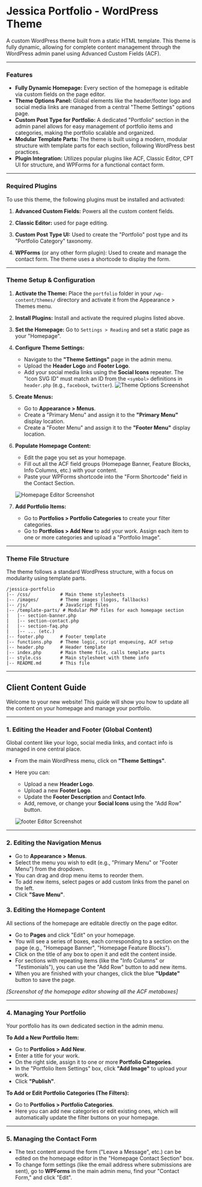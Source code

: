 # Jessica Portfolio - WordPress Theme

A custom WordPress theme built from a static HTML template. This theme is fully dynamic, allowing for complete content management through the WordPress admin panel using Advanced Custom Fields (ACF).

---

### Features

- **Fully Dynamic Homepage:** Every section of the homepage is editable via custom fields on the page editor.
- **Theme Options Panel:** Global elements like the header/footer logo and social media links are managed from a central "Theme Settings" options page.
- **Custom Post Type for Portfolio:** A dedicated "Portfolio" section in the admin panel allows for easy management of portfolio items and categories, making the portfolio scalable and organized.
- **Modular Template Parts:** The theme is built using a modern, modular structure with template parts for each section, following WordPress best practices.
- **Plugin Integration:** Utilizes popular plugins like ACF, Classic Editor, CPT UI for structure, and WPForms for a functional contact form.

---

### Required Plugins

To use this theme, the following plugins must be installed and activated:

1.  **Advanced Custom Fields:** Powers all the custom content fields.
1.  **Classic Editor:** used for page editing.

1.  **Custom Post Type UI:** Used to create the "Portfolio" post type and its "Portfolio Category" taxonomy.
1.  **WPForms** (or any other form plugin): Used to create and manage the contact form. The theme uses a shortcode to display the form.

---

### Theme Setup & Configuration

1.  **Activate the Theme:** Place the `portfolio` folder in your `/wp-content/themes/` directory and activate it from the Appearance > Themes menu.
2.  **Install Plugins:** Install and activate the required plugins listed above.
3.  **Set the Homepage:** Go to `Settings > Reading` and set a static page as your "Homepage".
4.  **Configure Theme Settings:**

    - Navigate to the **"Theme Settings"** page in the admin menu.
    - Upload the **Header Logo** and **Footer Logo**.
    - Add your social media links using the **Social Icons** repeater. The "Icon SVG ID" must match an ID from the `<symbol>` definitions in `header.php` (e.g., `facebook`, `twitter`).
      ![Theme Options Screenshot](screenshots/ThemeSettings.png)

5.  **Create Menus:**

    - Go to **Appearance > Menus**.
    - Create a "Primary Menu" and assign it to the **"Primary Menu"** display location.
    - Create a "Footer Menu" and assign it to the **"Footer Menu"** display location.

6.  **Populate Homepage Content:**

    - Edit the page you set as your homepage.
    - Fill out all the ACF field groups (Homepage Banner, Feature Blocks, Info Columns, etc.) with your content.
    - Paste your WPForms shortcode into the "Form Shortcode" field in the Contact Section.

    ![Homepage Editor Screenshot](screenshots/homepageEditor.png)

7.  **Add Portfolio Items:**
    - Go to **Portfolios > Portfolio Categories** to create your filter categories.
    - Go to **Portfolios > Add New** to add your work. Assign each item to one or more categories and upload a "Portfolio Image".

---

### Theme File Structure

The theme follows a standard WordPress structure, with a focus on modularity using template parts.

```text
/jessica-portfolio
|-- /css/           # Main theme stylesheets
|-- /images/        # Theme images (logos, fallbacks)
|-- /js/            # JavaScript files
|-- /template-parts/ # Modular PHP files for each homepage section
|   |-- section-banner.php
|   |-- section-contact.php
|   |-- section-faq.php
|   |-- ... (etc.)
|-- footer.php      # Footer template
|-- functions.php   # Theme logic, script enqueuing, ACF setup
|-- header.php      # Header template
|-- index.php       # Main theme file, calls template parts
|-- style.css       # Main stylesheet with theme info
|-- README.md       # This file
```

---

## Client Content Guide

Welcome to your new website! This guide will show you how to update all the content on your homepage and manage your portfolio.

---

### 1. Editing the Header and Footer (Global Content)

Global content like your logo, social media links, and contact info is managed in one central place.

- From the main WordPress menu, click on **"Theme Settings"**.
- Here you can:

  - Upload a new **Header Logo**.
  - Upload a new **Footer Logo**.
  - Update the **Footer Description** and **Contact Info**.
  - Add, remove, or change your **Social Icons** using the "Add Row" button.

  ![footer Editor Screenshot](screenshots/footerSettings.png)

---

### 2. Editing the Navigation Menus

- Go to **Appearance > Menus**.
- Select the menu you wish to edit (e.g., "Primary Menu" or "Footer Menu") from the dropdown.
- You can drag and drop menu items to reorder them.
- To add new items, select pages or add custom links from the panel on the left.
- Click **"Save Menu"**.

### 3. Editing the Homepage Content

All sections of the homepage are editable directly on the page editor.

- Go to **Pages** and click "Edit" on your homepage.
- You will see a series of boxes, each corresponding to a section on the page (e.g., "Homepage Banner", "Homepage Feature Blocks").
- Click on the title of any box to open it and edit the content inside.
- For sections with repeating items (like the "Info Columns" or "Testimonials"), you can use the "Add Row" button to add new items.
- When you are finished with your changes, click the blue **"Update"** button to save the page.

_[Screenshot of the homepage editor showing all the ACF metaboxes]_

---

### 4. Managing Your Portfolio

Your portfolio has its own dedicated section in the admin menu.

**To Add a New Portfolio Item:**

- Go to **Portfolios > Add New**.
- Enter a title for your work.
- On the right side, assign it to one or more **Portfolio Categories**.
- In the "Portfolio Item Settings" box, click **"Add Image"** to upload your work.
- Click **"Publish"**.

**To Add or Edit Portfolio Categories (The Filters):**

- Go to **Portfolios > Portfolio Categories**.
- Here you can add new categories or edit existing ones, which will automatically update the filter buttons on your homepage.

---

### 5. Managing the Contact Form

- The text content around the form ("Leave a Message", etc.) can be edited on the homepage editor in the "Homepage Contact Section" box.
- To change form settings (like the email address where submissions are sent), go to **WPForms** in the main admin menu, find your "Contact Form," and click "Edit".
